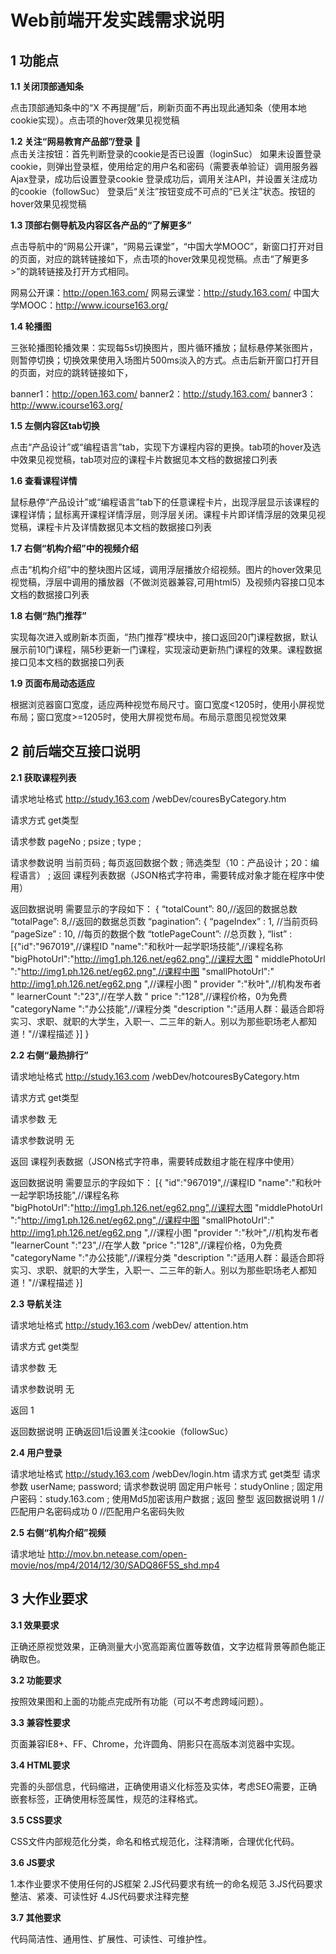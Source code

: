 # Web前端开发实践需求说明

## 1 功能点

**1.1 关闭顶部通知条**

点击顶部通知条中的“X 不再提醒”后，刷新页面不再出现此通知条（使用本地cookie实现）。点击项的hover效果见视觉稿

**1.2 关注“网易教育产品部”/登录**
   
点击关注按钮：首先判断登录的cookie是否已设置（loginSuc）
如果未设置登录cookie，则弹出登录框，使用给定的用户名和密码（需要表单验证）调用服务器Ajax登录，成功后设置登录cookie
登录成功后，调用关注API，并设置关注成功的cookie（followSuc）
登录后“关注”按钮变成不可点的“已关注”状态。按钮的hover效果见视觉稿

**1.3 顶部右侧导航及内容区各产品的“了解更多”**

点击导航中的“网易公开课”，“网易云课堂”，“中国大学MOOC”，新窗口打开对目的页面，对应的跳转链接如下，点击项的hover效果见视觉稿。点击“了解更多>”的跳转链接及打开方式相同。

网易公开课：http://open.163.com/
网易云课堂：http://study.163.com/
中国大学MOOC：http://www.icourse163.org/

**1.4 轮播图**

三张轮播图轮播效果：实现每5s切换图片，图片循环播放；鼠标悬停某张图片，则暂停切换；切换效果使用入场图片500ms淡入的方式。点击后新开窗口打开目的页面，对应的跳转链接如下，

banner1：http://open.163.com/
banner2：http://study.163.com/
banner3：http://www.icourse163.org/

**1.5 左侧内容区tab切换**

点击“产品设计”或“编程语言”tab，实现下方课程内容的更换。tab项的hover及选中效果见视觉稿，tab项对应的课程卡片数据见本文档的数据接口列表

**1.6 查看课程详情**

鼠标悬停“产品设计”或“编程语言”tab下的任意课程卡片，出现浮层显示该课程的课程详情；鼠标离开课程详情浮层，则浮层关闭。课程卡片即详情浮层的效果见视觉稿，课程卡片及详情数据见本文档的数据接口列表

**1.7 右侧“机构介绍”中的视频介绍**

点击“机构介绍”中的整块图片区域，调用浮层播放介绍视频。图片的hover效果见视觉稿，浮层中调用的播放器（不做浏览器兼容,可用html5）及视频内容接口见本文档的数据接口列表

**1.8 右侧“热门推荐”**

实现每次进入或刷新本页面，“热门推荐”模块中，接口返回20门课程数据，默认展示前10门课程，隔5秒更新一门课程，实现滚动更新热门课程的效果。课程数据接口见本文档的数据接口列表

**1.9 页面布局动态适应**

根据浏览器窗口宽度，适应两种视觉布局尺寸。窗口宽度<1205时，使用小屏视觉布局；窗口宽度>=1205时，使用大屏视觉布局。布局示意图见视觉效果

## 2 前后端交互接口说明

**2.1 获取课程列表**

请求地址格式  http://study.163.com /webDev/couresByCategory.htm

请求方式    get类型

请求参数    pageNo ; 
           psize ; 
            type ;

请求参数说明  当前页码 ;
            每页返回数据个数 ;
            筛选类型（10：产品设计；20：编程语言） ;
返回  课程列表数据（JSON格式字符串，需要转成对象才能在程序中使用）

返回数据说明  需要显示的字段如下：
{
 “totalCount”: 80,//返回的数据总数
 “totalPage”: 8,//返回的数据总页数
 “pagination”: {
“pageIndex” : 1, //当前页码
“pageSize” : 10, //每页的数据个数
“totlePageCount”: //总页数
             },
 “list” : [{"id":"967019",//课程ID
 "name":"和秋叶一起学职场技能",//课程名称
 "bigPhotoUrl":"http://img1.ph.126.net/eg62.png",//课程大图
 " middlePhotoUrl ":"http://img1.ph.126.net/eg62.png",//课程中图
 "smallPhotoUrl":" http://img1.ph.126.net/eg62.png ",//课程小图
 " provider ":"秋叶",//机构发布者
 " learnerCount ":"23",//在学人数
 " price ":"128",//课程价格，0为免费
 "categoryName ":"办公技能",//课程分类
 "description ":"适用人群：最适合即将实习、求职、就职的大学生，入职一、二三年的新人。别以为那些职场老人都知道！"//课程描述
}]
}
 

**2.2 右侧“最热排行”**

请求地址格式  http://study.163.com /webDev/hotcouresByCategory.htm

请求方式    get类型

请求参数    无

请求参数说明  无

返回  课程列表数据（JSON格式字符串，需要转成数组才能在程序中使用）

返回数据说明  需要显示的字段如下：
[{
   "id":"967019",//课程ID
 "name":"和秋叶一起学职场技能",//课程名称
 "bigPhotoUrl":"http://img1.ph.126.net/eg62.png",//课程大图
 "middlePhotoUrl ":"http://img1.ph.126.net/eg62.png",//课程中图
 "smallPhotoUrl":" http://img1.ph.126.net/eg62.png ",//课程小图
 "provider ":"秋叶",//机构发布者
 "learnerCount ":"23",//在学人数
 "price ":"128",//课程价格，0为免费
 "categoryName ":"办公技能",//课程分类
 "description ":"适用人群：最适合即将实习、求职、就职的大学生，入职一、二三年的新人。别以为那些职场老人都知道！"//课程描述
}]

**2.3 导航关注**

请求地址格式  http://study.163.com /webDev/ attention.htm

请求方式    get类型

请求参数    无

请求参数说明  无

返回  1

返回数据说明  正确返回1后设置关注cookie（followSuc）

**2.4 用户登录**

请求地址格式  http://study.163.com /webDev/login.htm
请求方式    get类型
请求参数    userName;
password;
请求参数说明  固定用户帐号：studyOnline ;
固定用户密码：study.163.com ;
使用Md5加密该用户数据 ;
返回  整型
返回数据说明  1  //匹配用户名密码成功
0  //匹配用户名密码失败

**2.5 右侧“机构介绍”视频**

请求地址    http://mov.bn.netease.com/open-movie/nos/mp4/2014/12/30/SADQ86F5S_shd.mp4

## 3 大作业要求

**3.1 效果要求**

正确还原视觉效果，正确测量大小宽高距离位置等数值，文字边框背景等颜色能正确取色。

**3.2 功能要求**

按照效果图和上面的功能点完成所有功能（可以不考虑跨域问题）。

**3.3 兼容性要求**

页面兼容IE8+、FF、Chrome，允许圆角、阴影只在高版本浏览器中实现。

**3.4 HTML要求**

完善的头部信息，代码缩进，正确使用语义化标签及实体，考虑SEO需要，正确嵌套标签，正确使用标签属性，规范的注释格式。

**3.5 CSS要求**

CSS文件内部规范化分类，命名和格式规范化，注释清晰，合理优化代码。

**3.6 JS要求**

1.本作业要求不使用任何的JS框架
2.JS代码要求有统一的命名规范
3.JS代码要求整洁、紧凑、可读性好 
4.JS代码要求注释完整

**3.7 其他要求**

代码简洁性、通用性、扩展性、可读性、可维护性。
